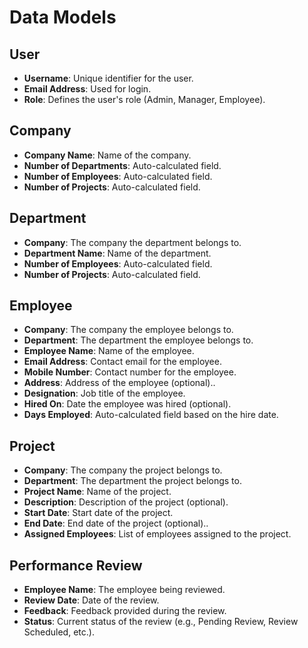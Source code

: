 # Data Models

## User
- **Username**: Unique identifier for the user.
- **Email Address**: Used for login.
- **Role**: Defines the user's role (Admin, Manager, Employee).

## Company
- **Company Name**: Name of the company.
- **Number of Departments**: Auto-calculated field.
- **Number of Employees**: Auto-calculated field.
- **Number of Projects**: Auto-calculated field.

## Department
- **Company**: The company the department belongs to.
- **Department Name**: Name of the department.
- **Number of Employees**: Auto-calculated field.
- **Number of Projects**: Auto-calculated field.

## Employee
- **Company**: The company the employee belongs to.
- **Department**: The department the employee belongs to.
- **Employee Name**: Name of the employee.
- **Email Address**: Contact email for the employee.
- **Mobile Number**: Contact number for the employee.
- **Address**: Address of the employee (optional)..
- **Designation**: Job title of the employee.
- **Hired On**: Date the employee was hired (optional).
- **Days Employed**: Auto-calculated field based on the hire date.

## Project
- **Company**: The company the project belongs to.
- **Department**: The department the project belongs to.
- **Project Name**: Name of the project.
- **Description**: Description of the project (optional).
- **Start Date**: Start date of the project.
- **End Date**: End date of the project (optional)..
- **Assigned Employees**: List of employees assigned to the project.

## Performance Review
- **Employee Name**: The employee being reviewed.
- **Review Date**: Date of the review.
- **Feedback**: Feedback provided during the review.
- **Status**: Current status of the review (e.g., Pending Review, Review Scheduled, etc.).